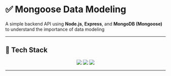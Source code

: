 # ✅ Mongoose Data Modeling

A simple backend API using **Node.js**, **Express**, and **MongoDB (Mongoose)** to understand the importance of data modeling

---

## 🧰 Tech Stack

<div align="center">
  <img src="https://img.shields.io/badge/Node.js-339933?style=for-the-badge&logo=nodedotjs&logoColor=white" />
  <img src="https://img.shields.io/badge/Express-000000?style=for-the-badge&logo=express&logoColor=white" />
  <img src="https://img.shields.io/badge/Mongoose-880000?style=for-the-badge&logo=mongoose&logoColor=white" />
</div>

---
